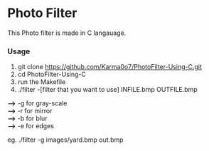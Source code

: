 # Photo Filter

This Photo filter is made in C langauage.

### Usage
1. git clone https://github.com/Karma0o7/PhotoFilter-Using-C.git
2. cd PhotoFilter-Using-C
3. run the Makefile
4. ./filter -[filter that you want to use] INFILE.bmp OUTFILE.bmp

<b>--></b> -g for gray-scale <br>
<b>--></b> -r for mirror <br>
<b>--></b> -b for blur <br>
<b>--></b> -e for edges <br>

eg. ./filter -g images/yard.bmp out.bmp
